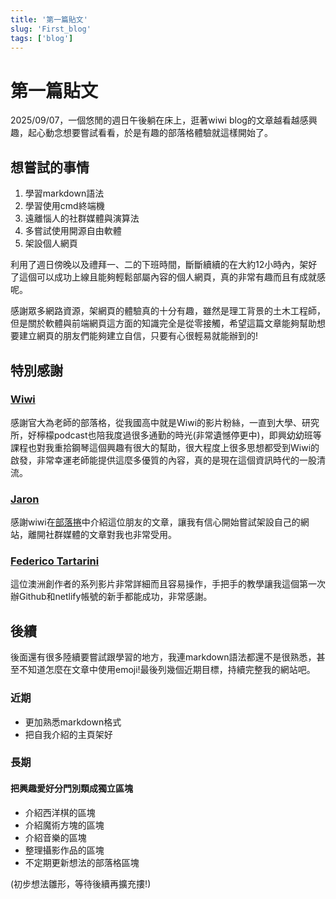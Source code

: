 ```yaml
---
title: '第一篇貼文'
slug: 'First_blog'
tags: ['blog']
---
```


# 第一篇貼文
2025/09/07，一個悠閒的週日午後躺在床上，逛著wiwi blog的文章越看越感興趣，起心動念想要嘗試看看，於是有趣的部落格體驗就這樣開始了。

## 想嘗試的事情

1. 學習markdown語法
1. 學習使用cmd終端機
1. 遠離惱人的社群媒體與演算法
1. 多嘗試使用開源自由軟體
1. 架設個人網頁

利用了週日傍晚以及禮拜一、二的下班時間，斷斷續續的在大約12小時內，架好了這個可以成功上線且能夠輕鬆部屬內容的個人網頁，真的非常有趣而且有成就感呢。

感謝眾多網路資源，架網頁的體驗真的十分有趣，雖然是理工背景的土木工程師，但是關於軟體與前端網頁這方面的知識完全是從零接觸，希望這篇文章能夠幫助想要建立網頁的朋友們能夠建立自信，只要有心很輕易就能辦到的!

## 特別感謝
### [Wiwi](https://wiwi.blog/)

感謝官大為老師的部落格，從我國高中就是Wiwi的影片粉絲，一直到大學、研究所，好檸檬podcast也陪我度過很多通勤的時光(非常遺憾停更中)，即興幼幼班等課程也對我重拾鋼琴這個興趣有很大的幫助，很大程度上很多思想都受到Wiwi的啟發，非常幸運老師能提供這麼多優質的內容，真的是現在這個資訊時代的一股清流。

### [Jaron](https://www.jaron.tw/)

感謝wiwi在[部落捲](https://wiwi.blog/blogroll)中介紹這位朋友的文章，讓我有信心開始嘗試架設自己的網站，離開社群媒體的文章對我也非常受用。

### [Federico Tartarini](https://reurl.cc/5RZk6q)

這位澳洲創作者的系列影片非常詳細而且容易操作，手把手的教學讓我這個第一次辦Github和netlify帳號的新手都能成功，非常感謝。

## 後續

後面還有很多陸續要嘗試跟學習的地方，我連markdown語法都還不是很熟悉，甚至不知道怎麼在文章中使用emoji!最後列幾個近期目標，持續完整我的網站吧。

### 近期

* 更加熟悉markdown格式
* 把自我介紹的主頁架好

### 長期

#### 把興趣愛好分門別類成獨立區塊

* 介紹西洋棋的區塊
* 介紹魔術方塊的區塊
* 介紹音樂的區塊
* 整理攝影作品的區塊
* 不定期更新想法的部落格區塊

(初步想法雛形，等待後續再擴充摟!)
